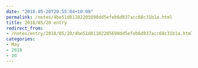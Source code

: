 ```yaml
---
date: "2018-05-20T20:55:04+10:00"
permalink: /notes/4be51d81102205690dd5efeb6d837acc68c31b1a.html
title: 2018/05/20 entry
redirect_from:
- /notes/entry/2018/05/20/4be51d81102205690dd5efeb6d837acc68c31b1a.html
categories:
- May
- 2018
- 20
---
```

